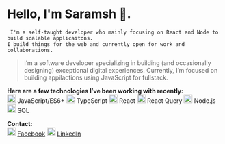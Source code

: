 # Hello, I'm Saramsh 👋.
` I'm a self-taught developer who mainly focusing on React and Node to build scalable applicaitons.`
<br>
`I build things for the web and currently open for work and collaborations.`
> I’m a software developer specializing in building (and occasionally designing) exceptional digital experiences. Currently, I’m focused on building appilactions using JavaScript for fullstack.

 **Here are a few technologies I’ve been working with recently:**
 <br>
<img width="20px" height="auto" src="https://upload.wikimedia.org/wikipedia/commons/thumb/9/99/Unofficial_JavaScript_logo_2.svg/480px-Unofficial_JavaScript_logo_2.svg.png">
JavaScript/ES6+ 
<img width="20px" height="auto" src="https://upload.wikimedia.org/wikipedia/commons/4/4c/Typescript_logo_2020.svg">
TypeScript
<img width="20px" height="auto" src="https://www.pngfind.com/pngs/m/685-6854970_react-logo-png-png-download-logo-png-reactjs.png">
React 
<img width="20px" height="auto" src="https://react-query.tanstack.com/_next/static/images/emblem-light-628080660fddb35787ff6c77e97ca43e.svg">
React Query 
<img width="20px" height="auto" src="https://www.svgrepo.com/show/303266/nodejs-icon-logo.svg">
Node.js 
<img width="20px" height="auto" src="https://www.svgrepo.com/show/117653/sql-file-format.svg">
SQL 

**Contact:**
<br>
<img width="20px" height="auto" src="https://upload.wikimedia.org/wikipedia/commons/thumb/d/d5/Facebook_F_icon.svg/2048px-Facebook_F_icon.svg.png">
[Facebook](https://www.facebook.com/profile.php?id=100011637709886) 
<img width="20px" height="auto" src="https://encrypted-tbn0.gstatic.com/images?q=tbn:ANd9GcTmFl9xzvZ0yA-fPGm2_ZV8GBwbX7LXv0C5YHL50xfST4YEUfADp_IzIIbIWaLTpF1GbkA&usqp=CAU">
[LinkedIn](https://www.linkedin.com/in/saramsh-shrestha-843119165/)
